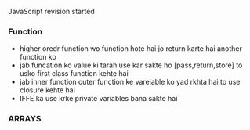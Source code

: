 
JavaScript  revision started
### Function ###
 - higher oredr function wo function hote hai jo return karte hai another function ko 
 - jab funcation ko value ki tarah use kar sakte ho [pass,return,store] to usko first class function kehte hai 
 - jab inner function outer function ke vareiable ko yad rkhta hai to use closure kehte hai 
 - IFFE ka use krke private variables bana sakte hai 

 ### ARRAYS ###
 